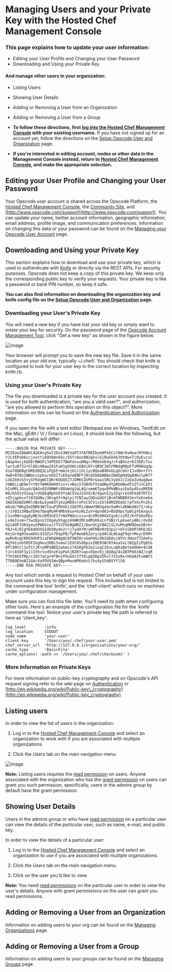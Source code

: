 Managing Users and your Private Key with the Hosted Chef Management Console
===========================================================================

  

### This page explains how to update your user information:

-   Editing your User Profile and Changing your User Password
-   Downloading and Using your Private Key

#### And manage other users in your organization:

-   Listing Users
-   Showing User Details
-   Adding or Removing a User from an Organization
-   Adding or Removing a User from a Group

-   **To follow these directions, first [log into the Hosted Chef
    Management
    Console](Managing%20your%20Account%20and%20Billing%20Information.html#ManagingyourAccountandBillingInformation-LogintotheManagementConsole)
    with your existing username.** If you have not signed up for an
    account yet, follow the directions on the [Setup Opscode User and
    Organization](Setup%20Opscode%20User%20and%20Organization.html "Setup Opscode User and Organization")
    page.

-   **If you're interested in editing account, nodes or other data in
    the Management Console instead, return to [Hosted Chef Management
    Console](Hosted%20Chef%20Management%20Console.html "Hosted Chef Management Console"),
    and make the appropriate selection.**

Editing your User Profile and Changing your User Password
---------------------------------------------------------

Your Opscode user account is shared across the Opscode Platform, the
[Hosted Chef Management Console](http://manage.opscode.com), the
[Community Site](http://cookbooks.opscode.com), and
[http://www.opscode.com/support](http://www.opscode.com/support). You
can update your name, twitter account information, geographic
information, email address, profile image, and communication
preferences. Information on changing this data or your password can be
found on the [Managing your Opscode User
Account](Managing%20your%20Opscode%20User%20Account.html "Managing your Opscode User Account")
page.

Downloading and Using your Private Key
--------------------------------------

This section explains how to download and use your private key, which is
used to authenticate with [Knife](Knife.html "Knife") or directly via
the REST APIs. For security purposes, Opscode does not keep a copy of
this private key. We keep only the corresponding public key to verify
your requests. Your private key is like a password or bank PIN number,
so keep it safe.

**You can also find information on downloading the organization key and
knife config file on the [Setup Opscode User and
Organization](http://wiki.opscode.com/display/chef/Setup+Opscode+User+and+Organization)
page.**

### Downloading your User's Private Key

You will need a new key if you have lost your old key or simply want to
rotate your key for security. On the password page of the [Opscode
Account Management Tool](http://www.opscode.com/account/password), click
"Get a new key" as shown in the figure below.

![image](../attachments/19923141/23658559.png)

Your browser will prompt you to save the new key file. Save it in the
same location as your old one, typically \~/.chef/. You should check
that knife is configured to look for your user key in the correct
location by inspecting knife.rb.

### Using your User's Private Key

The file you downloaded is a private key for the user account you
created. It is used for both authentication, "are you a valid user?",
and authorization, "are you allowed to perform this operation on this
object?". More information on this can be found on the [Authentication
and
Authorization](Authentication%20and%20Authorization.html "Authentication and Authorization")
page.

If you open the file with a text editor (Notepad.exe on Windows,
TextEdit on the Mac, gEdit / Vi / Emacs on Linux), it should look like
the following, but the actual value will differ:

    -----BEGIN RSA PRIVATE KEY-----
    MIIEowIBAAKCAQEArp5wl2DsS3WtUa9T3fAfREEbvm9FkhCcYAW/6vHearRYH9oi
    YJLYEPuD6ccjxotti69VQ4nkGc/55fc6os8N2qkslGjRwSkk6JUt0wxTiOyEvcsC
    LNap4osjkEDErBWGPc34PEEk77BmFUxxuNNqr/M8bheE4qJrFaBXnz+RJ3OPcTuv
    lwrIu8f32+Sl8Ex9Aaw2ESFuKSgVOACc6BVi07rQR9CIWlFM0dgM8pFTzM96Gqdp
    Xza7QQKBgCHREdDQ3LsPgSF+mAskjUcrihL1ycBQoaB9DoGLqOc8XrIJvdDn+IY+
    4wD+07Oo1WBmcu1pka/eUSIfiEEq+wEBFFjNcQIDAQABAoIBADpHdQqA9bxlpRf7
    LUGIb9cG5+ySFKUgWCCQKrKOUQ5J7JOM6SZUPDrGxwsSRLVyOXiCZzGoZvHagOwo
    rHBELLqK9e7+YOtYARKDH40tsv+i+NajV7GBX6fVimQNydYpROmBwdTSZTJ+LEP1
    hIsMPLJGuyd/QAGn9Zd9MWFcBOUmVg2aLAQ/smmKTpqu9PkNBzyiEw5pdSuxMFEN
    H8/k5XtV5UaqJrUGDEqMphUFXYsACSVeJZ3Vd/B/XgwnI2y3ZqrreS9Fm1KTRTIt
    vZ5jqpbsxf18IQ4Nx/3KvgXf+9glpj7CNIayCQDuG4GfjB+ATWDBRX3e+YeEnehm
    1KA3kbBZURRlnBxEwIym83fyXzpMDUvlnPzc5CVisIkl60MZDEmGCrpTVXcPn2k1
    mKuO/YWhg5mINRK3W7IouPIROXklZGQfR1/WmwV9N3q44x5wMnldKWeO8S7I/oky
    c/zY03z3HBaYEHG7QeqMy9F4MbS8sa+GzRLZuY+Opn863+B5O9pcYp0CgYEAxgsn
    C1snRWrugqXyNE3LnEM3oE57+NVPNGn/viu+dcVMcbRGkFgv6/siMJ/K+FSOxKEu
    LxdeIssm+73wzEpsVJIUg4yhSgpj6VWKIMrodMiK6xLnfGNjrLpEoeCyARc/dvQd
    OZsA0FJVKXyeuSPWEbioctTV1FHzNgNRZ1/Dw+UCgYBAZiSLVuMnqMH9Dee3Brbr
    Y8J+X/ECgYEA4bhhSIdb50y4o2r+j7y4X+M/uNTRBnRYQ3pJ/+bTxS8OPJ0hbJ8J
    KejGrdg93eumEOcd33Zu+7bSpPB/fpFAemE6Zary/pdACdLNSagF9qt+MvyrDVM+
    ayRnRsgCRMZ9XUP5iaFWGQKBgQC0fVWIM/sGeP4Gc9bZdE0sjNYVc3Hoxf75deFu
    WqfmIzuhSRSFZegHuu30Bi5vmoCiEXC6Sd0pivIBE8SWJ6YAuaSvLtBZpIiPq0SG
    0Pl99Ycl1oTCCJK+yMPkBDQ2akmcz74S0gFb2q1isgC2GsLuQ6zBetemOUm+4CdA
    tJrck5bF3y1115hrusd5nzKipPwSjNZKYsqovXQevOjjQU8q24vZBTPQXiNZ/cqR
    T7hl6b5fMp/c3d27aCg+9fBnjP9uGGtIftKigOZDpd5hvl72SsRxrHSm8ZFumWY3
    TT6BQEheN21G6rXaYDVQ1WvQBpnMasWPBaHzLfbs4yS5dBVYYlS8 
    -----END RSA PRIVATE KEY-----

Any tool which sends a request to Hosted Chef on behalf of your user
account uses this key to sign the request. This includes but is not
limited to the command line tool 'knife', and the 'chef-client' which
runs on machines under configuration management.

Make sure you can find this file later. You'll need its path when
configuring other tools. Here's an example of the configuration file for
the 'knife' command line tool. Notice your user's private key file path
is referred to here as 'client\_key':

    log_level        :info
    log_location     STDOUT
    node_name        'your-user'
    client_key       '/Users/you/.chef/your-user.pem'
    chef_server_url  'http://127.0.0.1/organizations/your-org/'  
    cache_type       'BasicFile'
    cache_options( :path => '/Users/you/.chef/checksums' )

### More Information on Private Keys

For more information on public-key cryptography and on Opscode's API
request signing refer to the wiki page on
[Authentication](http://wiki.opscode.com/display/LEG/Authentication "Authentication")
or
[http://en.wikipedia.org/wiki/Public-key\_cryptography](http://en.wikipedia.org/wiki/Public-key_cryptography)

Listing users
-------------

In order to view the list of users in the organization:

1. Log in to the [Hosted Chef Management
Console](http://manage.opscode.com) and select an organization to work
with if you are associated with multiple organizations.

2. Click the *Users* tab on the main navigation menu.

![image](../attachments/19923141/20086857.png)

**Note:** Listing users requires the [read
permission](Managing%20Permissions%20with%20the%20Hosted%20Chef%20Management%20Console.html "Managing Permissions with the Hosted Chef Management Console")
on users. Anyone associated with the organization who has the [grant
permission](Managing%20Permissions%20with%20the%20Hosted%20Chef%20Management%20Console.html "Managing Permissions with the Hosted Chef Management Console")
on users can grant you such permission, specifically, users in the
admins group by default have the grant permission.

Showing User Details
--------------------

Users in the admins group or who have [read
permission](Managing%20Permissions%20with%20the%20Hosted%20Chef%20Management%20Console.html "Managing Permissions with the Hosted Chef Management Console")
on a particular user can view the details of the particular user, such
as name, e-mail, and public key.

In order to view the details of a particular user:

1. Log in to the [Hosted Chef Management
Console](http://manage.opscode.com) and select an organization to use if
you are associated with multiple organizations.

2. Click the *Users* tab on the main navigation menu.

3. Click on the user you'd like to view.

**Note:** You need [read
permissions](Managing%20Permissions%20with%20the%20Hosted%20Chef%20Management%20Console.html "Managing Permissions with the Hosted Chef Management Console")
on the particular user in order to view the user's details. Anyone with
grant permissions on the user can grant you read permissions.

Adding or Removing a User from an Organization
----------------------------------------------

Information on adding users to your org can be found on the [Managing
Organizations](Managing%20Organizations%20with%20the%20Hosted%20Chef%20Management%20Console.html#ManagingOrganizationswiththeHostedChefManagementConsole-Associateausertotheorganization)
page.

Adding or Removing a User from a Group
--------------------------------------

Information on adding users to your groups can be found on the [Managing
Groups](Managing%20Groups%20with%20the%20Hosted%20Chef%20Management%20Console.html#ManagingGroupswiththeHostedChefManagementConsole-AddingorRemovingaUserfromaGroup)
page.

  
  
  
  

  
